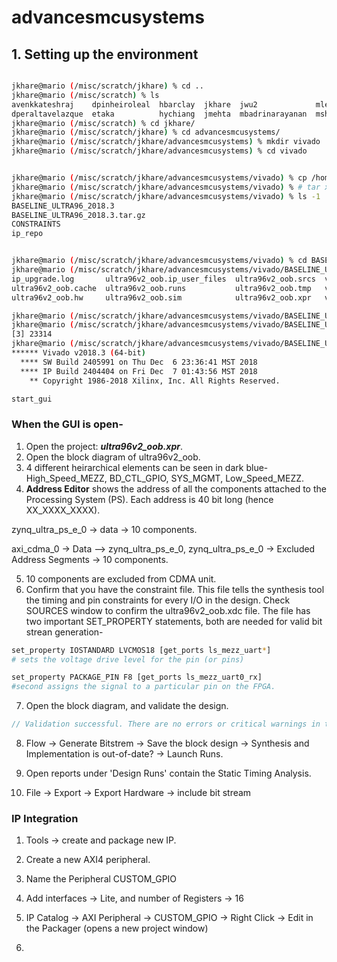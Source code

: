 # advancesmcusystems

## 1. Setting up the environment

```bash

jkhare@mario (/misc/scratch/jkhare) % cd ..
jkhare@mario (/misc/scratch) % ls
avenkkateshraj    dpinheiroleal  hbarclay  jkhare  jwu2             mlei   mwang3  sli4   vivado.jou  wkelly
dperaltavelazque  etaka          hychiang  jmehta  mbadrinarayanan  mshah  sdutta  tvema  vivado.log
jkhare@mario (/misc/scratch) % cd jkhare/
jkhare@mario (/misc/scratch/jkhare) % cd advancesmcusystems/
jkhare@mario (/misc/scratch/jkhare/advancesmcusystems) % mkdir vivado
jkhare@mario (/misc/scratch/jkhare/advancesmcusystems) % cd vivado


jkhare@mario (/misc/scratch/jkhare/advancesmcusystems/vivado) % cp /home/projects/courses/spring_22/ee382n-16775/arch/labs/BASELINE_ULTRA96_2018.3.tar.gz .
jkhare@mario (/misc/scratch/jkhare/advancesmcusystems/vivado) % # tar xvf BASELINE_ULTRA96_2018.3.tar.gz
jkhare@mario (/misc/scratch/jkhare/advancesmcusystems/vivado) % ls -1
BASELINE_ULTRA96_2018.3
BASELINE_ULTRA96_2018.3.tar.gz
CONSTRAINTS
ip_repo


jkhare@mario (/misc/scratch/jkhare/advancesmcusystems/vivado) % cd BASELINE_ULTRA96_2018.3/
jkhare@mario (/misc/scratch/jkhare/advancesmcusystems/vivado/BASELINE_ULTRA96_2018.3) % ls
ip_upgrade.log       ultra96v2_oob.ip_user_files  ultra96v2_oob.srcs  vivado_8015.backup.jou  vivado.log
ultra96v2_oob.cache  ultra96v2_oob.runs           ultra96v2_oob.tmp   vivado_8015.backup.log
ultra96v2_oob.hw     ultra96v2_oob.sim            ultra96v2_oob.xpr   vivado.jou

jkhare@mario (/misc/scratch/jkhare/advancesmcusystems/vivado/BASELINE_ULTRA96_2018.3) % module load xilinx/2018
jkhare@mario (/misc/scratch/jkhare/advancesmcusystems/vivado/BASELINE_ULTRA96_2018.3) % vivado &
[3] 23314
jkhare@mario (/misc/scratch/jkhare/advancesmcusystems/vivado/BASELINE_ULTRA96_2018.3) % 
****** Vivado v2018.3 (64-bit)
  **** SW Build 2405991 on Thu Dec  6 23:36:41 MST 2018
  **** IP Build 2404404 on Fri Dec  7 01:43:56 MST 2018
    ** Copyright 1986-2018 Xilinx, Inc. All Rights Reserved.

start_gui

```

### When the GUI is open-
1. Open the project: **_ultra96v2_oob.xpr_**.
2. Open the block diagram of ultra96v2_oob.
3. 4 different heirarchical elements can be seen in dark blue- High_Speed_MEZZ, BD_CTL_GPIO, SYS_MGMT, Low_Speed_MEZZ.
4. **Address Editor** shows the address of all the components attached to the Processing System (PS). Each address is 40 bit long (hence XX_XXXX_XXXX).

zynq_ultra_ps_e_0 -> data -> 10 components.

axi_cdma_0 -> Data --> zynq_ultra_ps_e_0, zynq_ultra_ps_e_0 -> Excluded Address Segments -> 10 components.

5. 10 components are excluded from CDMA unit.
6. Confirm that you have the constraint file. This file tells the synthesis tool the timing and pin constraints for every I/O in the design. Check SOURCES window to confirm the ultra96v2_oob.xdc file.
The file has two important SET_PROPERTY  statements, both are needed for valid bit strean generation-

``` bash
set_property IOSTANDARD LVCMOS18 [get_ports ls_mezz_uart*]
# sets the voltage drive level for the pin (or pins)

set_property PACKAGE_PIN F8 [get_ports ls_mezz_uart0_rx]
#second assigns the signal to a particular pin on the FPGA.

```
7. Open the block diagram, and validate the design.

```cpp
// Validation successful. There are no errors or critical warnings in this design. 
```
8. Flow -> Generate Bitstrem -> Save the block design -> Synthesis and Implementation is out-of-date? -> Launch Runs.

9. Open reports under 'Design Runs' contain the Static Timing Analysis.

10. File -> Export -> Export Hardware -> include bit stream

### IP Integration

1. Tools -> create and package new IP.

2. Create a new AXI4 peripheral.

3. Name the Peripheral CUSTOM_GPIO

4. Add interfaces -> Lite, and number of Registers -> 16

5. IP Catalog -> AXI Peripheral -> CUSTOM_GPIO -> Right Click -> Edit in the Packager (opens a new project window)

6. 	
